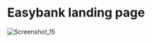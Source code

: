 **<h1>Easybank landing page</h1>**
![Screenshot_15](https://user-images.githubusercontent.com/89866871/187267860-851ce212-90f4-4000-8d99-d970afe2ba28.jpg)
